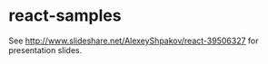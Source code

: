 react-samples
=============

See http://www.slideshare.net/AlexeyShpakov/react-39506327 for presentation slides.
